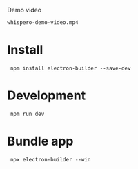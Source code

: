  
Demo video
```
whispero-demo-video.mp4
```


# Install
```
 npm install electron-builder --save-dev 

  ```

# Development
```
 npm run dev

  ```
# Bundle app
``` 
 npx electron-builder --win

  ```
